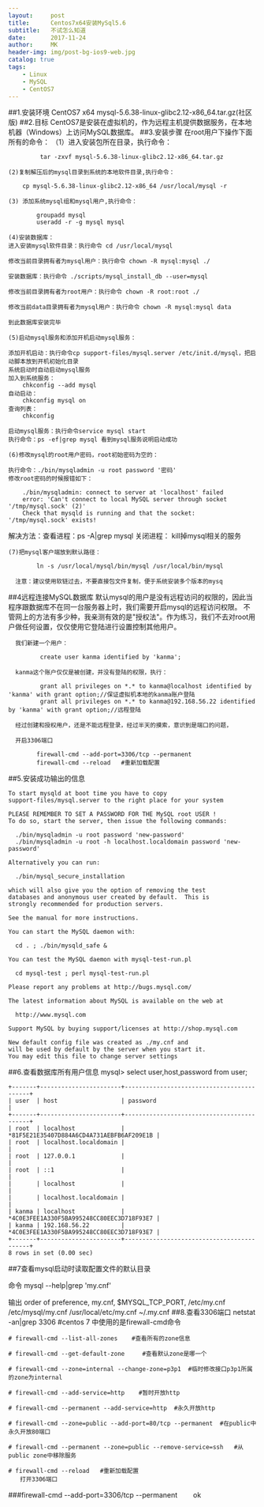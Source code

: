 ```yaml
---
layout:     post
title:      Centos7x64安装MySql5.6
subtitle:   不试怎么知道
date:       2017-11-24
author:     MK
header-img: img/post-bg-ios9-web.jpg
catalog: true
tags:
    - Linux
    - MySQL
    - CentOS7
---
```


##1.安装环境
    CentOS7 x64
    mysql-5.6.38-linux-glibc2.12-x86_64.tar.gz(社区版)
##2.目标
    CentOS7是安装在虚拟机的，作为远程主机提供数据服务，在本地机器（Windows）上访问MySQL数据库。
##3.安装步骤
   	在root用户下操作下面所有的命令：
   （1）进入安装包所在目录，执行命令：
~~~
   		 tar -zxvf mysql-5.6.38-linux-glibc2.12-x86_64.tar.gz
~~~
	(2)复制解压后的mysql目录到系统的本地软件目录,执行命令：
~~~
	cp mysql-5.6.38-linux-glibc2.12-x86_64 /usr/local/mysql -r
~~~
	(3)	添加系统mysql组和mysql用户,执行命令：
~~~
		groupadd mysql
		useradd -r -g mysql mysql
~~~
	(4)安装数据库：
	进入安装mysql软件目录：执行命令 cd /usr/local/mysql

	修改当前目录拥有者为mysql用户：执行命令 chown -R mysql:mysql ./

	安装数据库：执行命令 ./scripts/mysql_install_db --user=mysql

	修改当前目录拥有者为root用户：执行命令 chown -R root:root ./

	修改当前data目录拥有者为mysql用户：执行命令 chown -R mysql:mysql data

	到此数据库安装完毕

	(5)启动mysql服务和添加开机启动mysql服务：

	添加开机启动：执行命令cp support-files/mysql.server /etc/init.d/mysql，把启动脚本放到开机初始化目录
	系统启动时自动启动mysql服务
	加入到系统服务：
		chkconfig --add mysql
	自动启动：
		chkconfig mysql on
	查询列表：
		chkconfig

	启动mysql服务：执行命令service mysql start
	执行命令：ps -ef|grep mysql 看到mysql服务说明启动成功

	(6)修改mysql的root用户密码，root初始密码为空的：

	执行命令：./bin/mysqladmin -u root password '密码'
	修改root密码的时候报错如下：
~~~
	./bin/mysqladmin: connect to server at 'localhost' failed
	error: 'Can't connect to local MySQL server through socket '/tmp/mysql.sock' (2)'
	Check that mysqld is running and that the socket: '/tmp/mysql.sock' exists!
~~~
解决方法：查看进程：ps -A|grep mysql 
		  关闭进程： kill掉mysql相关的服务

	(7)把mysql客户端放到默认路径：
~~~
		ln -s /usr/local/mysql/bin/mysql /usr/local/bin/mysql
~~~
      注意：建议使用软链过去，不要直接包文件复制，便于系统安装多个版本的mysq

##4远程连接MySQL数据库
	  默认mysql的用户是没有远程访问的权限的，因此当程序跟数据库不在同一台服务器上时，我们需要开启mysql的远程访问权限。
	不管网上的方法有多少种，我亲测有效的是"授权法"。作为练习，我们不去对root用户做任何设置，仅仅使用它登陆进行设置控制其他用户。

	  我们新建一个用户：
~~~
		 create user kanma identified by 'kanma';
~~~
      kanma这个账户仅仅是被创建，并没有登陆的权限，执行：
~~~
		 grant all privileges on *.* to kanma@localhost identified by 'kanma' with grant option;//保证虚拟机本地的kanma账户登陆
		 grant all privileges on *.* to kanma@192.168.56.22 identified by 'kanma' with grant option;//远程登陆
~~~
	  经过创建和授权用户，还是不能远程登录，经过半天的摸索，意识到是端口的问题，
	  
	  开启3306端口
~~~
	    firewall-cmd --add-port=3306/tcp --permanent
	    firewall-cmd --reload   #重新加载配置

~~~

##5.安装成功输出的信息
~~~
To start mysqld at boot time you have to copy
support-files/mysql.server to the right place for your system

PLEASE REMEMBER TO SET A PASSWORD FOR THE MySQL root USER !
To do so, start the server, then issue the following commands:

  ./bin/mysqladmin -u root password 'new-password'
  ./bin/mysqladmin -u root -h localhost.localdomain password 'new-password'

Alternatively you can run:

  ./bin/mysql_secure_installation

which will also give you the option of removing the test
databases and anonymous user created by default.  This is
strongly recommended for production servers.

See the manual for more instructions.

You can start the MySQL daemon with:

  cd . ; ./bin/mysqld_safe &

You can test the MySQL daemon with mysql-test-run.pl

  cd mysql-test ; perl mysql-test-run.pl

Please report any problems at http://bugs.mysql.com/

The latest information about MySQL is available on the web at

  http://www.mysql.com

Support MySQL by buying support/licenses at http://shop.mysql.com

New default config file was created as ./my.cnf and
will be used by default by the server when you start it.
You may edit this file to change server settings
~~~
##6.查看数据库所有用户信息
mysql> select user,host,password from user;
~~~
+-------+-----------------------+-------------------------------------------+
| user  | host                  | password                                  |
+-------+-----------------------+-------------------------------------------+
| root  | localhost             | *81F5E21E35407D884A6CD4A731AEBFB6AF209E1B |
| root  | localhost.localdomain |                                           |
| root  | 127.0.0.1             |                                           |
| root  | ::1                   |                                           |
|       | localhost             |                                           |
|       | localhost.localdomain |                                           |
| kanma | localhost             | *4C0E3FEE1A330F5BA995248CC80EEC3D718F93E7 |
| kanma | 192.168.56.22         | *4C0E3FEE1A330F5BA995248CC80EEC3D718F93E7 |
+-------+-----------------------+-------------------------------------------+
8 rows in set (0.00 sec)
~~~

##7查看mysql启动时读取配置文件的默认目录

命令
mysql --help|grep 'my.cnf'

输出
    order of preference, my.cnf, $MYSQL_TCP_PORT,
/etc/my.cnf /etc/mysql/my.cnf /usr/local/etc/my.cnf ~/.my.cnf
##8.查看3306端口
 netstat -an|grep 3306
#centos 7 中使用的是firewall-cmd命令
~~~
# firewall-cmd --list-all-zones    #查看所有的zone信息
 
# firewall-cmd --get-default-zone     #查看默认zone是哪一个
 
# firewall-cmd --zone=internal --change-zone=p3p1  #临时修改接口p3p1所属的zone为internal
 
# firewall-cmd --add-service=http    #暂时开放http
 
# firewall-cmd --permanent --add-service=http  #永久开放http
 
# firewall-cmd --zone=public --add-port=80/tcp --permanent  #在public中永久开放80端口
 
# firewall-cmd --permanent --zone=public --remove-service=ssh   #从public zone中移除服务
 
# firewall-cmd --reload   #重新加载配置
　　打开3306端口
~~~
###firewall-cmd --add-port=3306/tcp --permanent
　　ok